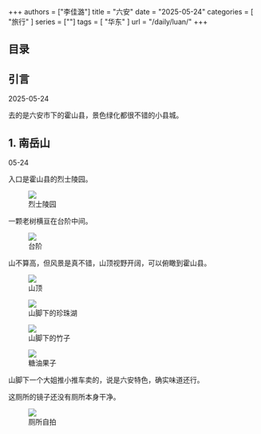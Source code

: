+++
authors = ["李佳潞"]
title = "六安"
date = "2025-05-24"
categories = [
    "旅行"
]
series = [""]
tags = [
    "华东"
]
url = "/daily/luan/"
+++
<!DOCTYPE html>
<html lang="zh-CN">
<head>
    <meta charset="UTF-8">
    <meta name="viewport" content="width=device-width, initial-scale=1.0">
    <link rel="stylesheet" href="/assets/css/styles.css">
    <script src="/assets/js/toc.js"></script>    
</head>
<body>
    <article>
        <nav>
            <h2>目录</h2>
            <ul id="toc">
                <!-- 目录项会在这里动态生成 -->
            </ul>
        </nav>
        <section>
            <h2>引言</h2>
            <p>2025-05-24</p>
            <p>         去的是六安市下的霍山县，景色绿化都很不错的小县城。</p>
        </section>
        <section>
            <h2>1. 南岳山</h2>
            <p>05-24 <i class="fas fa-sun"></i></p>
            <p>         入口是霍山县的烈士陵园。</p>
            <div class="container">
                <div class="image">
                    <figure>
                        <a data-fancybox="gallery" href="https://cdn.heirenlop.com/daily-record/luan7.png">
    <img src="https://cdn.heirenlop.com/daily-record/luan7.png" loading="lazy">
</a>
                        <figcaption>烈士陵园</figcaption>
                    </figure>
                </div>
            </div>
            <div class="container">
                <div class="text">
                    <p>         一颗老树横亘在台阶中间。</p>
                </div>
                <div class="image">
                    <figure>
                        <a data-fancybox="gallery" href="https://cdn.heirenlop.com/daily-record/luan6.png">
    <img src="https://cdn.heirenlop.com/daily-record/luan6.png" loading="lazy">
</a>
                        <figcaption>台阶</figcaption>
                    </figure>
                </div>
            </div>
            <p>         山不算高，但风景是真不错，山顶视野开阔，可以俯瞰到霍山县。</p>
            <div class="container">
                <div class="image">
                    <figure>
                        <a data-fancybox="gallery" href="https://cdn.heirenlop.com/daily-record/luan4.png">
    <img src="https://cdn.heirenlop.com/daily-record/luan4.png" loading="lazy">
</a>
                        <figcaption>山顶</figcaption>
                    </figure>
                </div>
            </div>
            <div class="container">
                <div class="image">
                    <figure>
                        <a data-fancybox="gallery" href="https://cdn.heirenlop.com/daily-record/luan3.png">
    <img src="https://cdn.heirenlop.com/daily-record/luan3.png" loading="lazy">
</a>
                        <figcaption>山脚下的珍珠湖</figcaption>
                    </figure>
                </div>
            </div>
                        <div class="container">
                <div class="image">
                    <figure>
                        <a data-fancybox="gallery" href="https://cdn.heirenlop.com/daily-record/luan2.png">
    <img src="https://cdn.heirenlop.com/daily-record/luan2.png" loading="lazy">
</a>
                        <figcaption>山脚下的竹子</figcaption>
                    </figure>
                </div>
            </div>
            <div class="container">
                <div class="image">
                    <figure>
                        <a data-fancybox="gallery" href="https://cdn.heirenlop.com/daily-record/luan1.png">
    <img src="https://cdn.heirenlop.com/daily-record/luan1.png" loading="lazy">
</a>
                        <figcaption>糖油果子</figcaption>
                    </figure>
                </div>
                    <div class="text">
                    <p>         山脚下一个大姐推小推车卖的，说是六安特色，确实味道还行。</p>
                </div>
            </div>
                <div class="container">
                    <div class="text">
                    <p>         这厕所的镜子还没有厕所本身干净。</p>
                </div>
                <div class="image">
                    <figure>
                        <a data-fancybox="gallery" href="https://cdn.heirenlop.com/daily-record/luan5.png">
    <img src="https://cdn.heirenlop.com/daily-record/luan5.png" loading="lazy">
</a>
                        <figcaption>厕所自拍</figcaption>
                    </figure>
            </div>
        </section>
    </article>
</body>
</html>